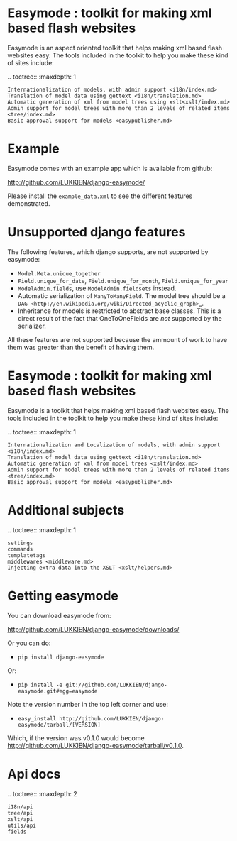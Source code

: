 Easymode : toolkit for making xml based flash websites
======================================================

Easymode is an aspect oriented toolkit that helps making xml based flash websites easy.
The tools included in the toolkit to help you make these kind of sites include:

.. toctree::
   :maxdepth: 1

    Internationalization of models, with admin support <i18n/index.md>
    Translation of model data using gettext <i18n/translation.md>
    Automatic generation of xml from model trees using xslt<xslt/index.md>
    Admin support for model trees with more than 2 levels of related items <tree/index.md>
    Basic approval support for models <easypublisher.md>

Example
=======

Easymode comes with an example app which is available from github:

http://github.com/LUKKIEN/django-easymode/

Please install the ``example_data.xml`` to see the different features demonstrated.
    
Unsupported django features
===========================

The following features, which django supports, are not supported by easymode:

- ``Model.Meta.unique_together``
- ``Field.unique_for_date``, ``Field.unique_for_month``, ``Field.unique_for_year``
- ``ModelAdmin.fields``, use ``ModelAdmin.fieldsets`` instead.
- Automatic serialization of ``ManyToManyField``. The model tree should 
  be a `DAG <http://en.wikipedia.org/wiki/Directed_acyclic_graph>`_.
- Inheritance for models is restricted to abstract base classes. 
  This is a direct result of the fact that OneToOneFields are *not* supported by
  the serializer.

All these features are not supported because the ammount of work to have them was greater than the benefit of having them.

Easymode : toolkit for making xml based flash websites
======================================================

Easymode is a toolkit that helps making xml based flash websites easy.
The tools included in the toolkit to help you make these kind of sites include:

.. toctree::
   :maxdepth: 1

    Internationalization and Localization of models, with admin support <i18n/index.md>
    Translation of model data using gettext <i18n/translation.md>
    Automatic generation of xml from model trees <xslt/index.md>
    Admin support for model trees with more than 2 levels of related items <tree/index.md>
    Basic approval support for models <easypublisher.md>
    
Additional subjects
===================

.. toctree::
    :maxdepth: 1
    
    settings
    commands
    templatetags
    middlewares <middleware.md>
    Injecting extra data into the XSLT <xslt/helpers.md>

Getting easymode
================

You can download easymode from:

http://github.com/LUKKIEN/django-easymode/downloads/

Or you can do:

- ``pip install django-easymode``

Or:
- ``pip install -e git://github.com/LUKKIEN/django-easymode.git#egg=easymode``

Note the version number in the top left corner and use:

- ``easy_install http://github.com/LUKKIEN/django-easymode/tarball/[VERSION]``

Which, if the version was v0.1.0 would become http://github.com/LUKKIEN/django-easymode/tarball/v0.1.0.

Api docs
========

.. toctree::
    :maxdepth: 2

    i18n/api
    tree/api
    xslt/api
    utils/api
    fields    
    